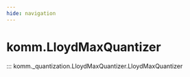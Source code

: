 ```yaml
---
hide: navigation
---
```


# komm.LloydMaxQuantizer

::: komm._quantization.LloydMaxQuantizer.LloydMaxQuantizer
